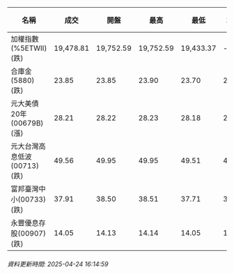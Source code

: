 | 名稱 | 成交 | 開盤 | 最高 | 最低 | 均價 | 成交金額(億) | 昨收 | 漲跌幅 | 漲跌 | 總量 | 昨量 | 振幅 |
| -------- | -------- | -------- | -------- |-------- | -------- | -------- |-------- |-------- |-------- | -------- | -------- |-------- |
|加權指數(%5ETWII) (跌)|19,478.81|19,752.59|19,752.59|19,433.37|-|2,414.97|19,639.14|0.82%|160.33|4,307,936|0|1.63%|
|合庫金(5880) (跌)|23.85|23.85|23.90|23.70|23.80|1.26|23.95|0.42%|0.10|5,281|5,547|0.84%|
|元大美債20年(00679B) (漲)|28.21|28.22|28.23|28.18|28.21|6.70|28.18|0.11%|0.03|23,740|46,482|0.18%|
|元大台灣高息低波(00713) (跌)|49.56|49.95|49.95|49.51|49.70|3.83|49.73|0.34%|0.17|7,709|11,285|0.88%|
|富邦臺灣中小(00733) (跌)|37.91|38.50|38.51|37.71|38.17|0.940|38.26|0.91%|0.35|2,462|2,876|2.09%|
|永豐優息存股(00907) (跌)|14.05|14.13|14.14|14.05|14.09|0.144|14.09|0.28%|0.04|1,020|1,508|0.64%|
###### 資料更新時間: 2025-04-24 16:14:59